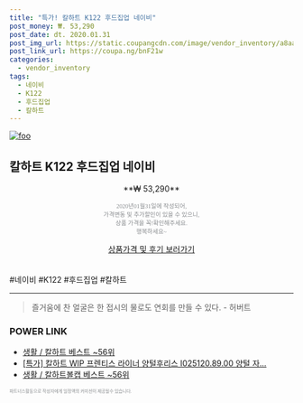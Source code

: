 ```yaml
--- 
title: "특가! 칼하트 K122 후드집업 네이비" 
post_money: ₩. 53,290 
post_date: dt. 2020.01.31 
post_img_url: https://static.coupangcdn.com/image/vendor_inventory/a8aa/847bd4233c3e107538fcfbd951082993c370fe0489b4b68214d9e5406cce.jpg 
post_link_url: https://coupa.ng/bnF21w 
categories: 
  - vendor_inventory 
tags: 
  - 네이비 
  - K122 
  - 후드집업 
  - 칼하트 
--- 
```

[![foo](https://static.coupangcdn.com/image/vendor_inventory/a8aa/847bd4233c3e107538fcfbd951082993c370fe0489b4b68214d9e5406cce.jpg)](https://coupa.ng/bnF21w) 

## 칼하트 K122 후드집업 네이비 
<p style="text-align: center;">**₩ 53,290**</p> 
<p style="text-align: center;"><span style="color: #898c8f; font-family: Georgia,Times,serif; font-size: 0.75em;">2020년01월31일에 작성되어, <br>가격변동 및 추가할인이 있을 수 있으니,<br> 상품 가격을 꼭!확인해주세요.<br>행복하세요~</span> 
</p>	 
<div markdown="0" style="text-align: center;"><a href="https://coupa.ng/bnF21w" class="btn btn--success">상품가격 및 후기 보러가기</a></div> 
<br><br> 
  #네이비 #K122 #후드집업 #칼하트 
<hr> 

> 즐거움에 찬 얼굴은 한 접시의 물로도 연회를 만들 수 있다. - 허버트 


### POWER LINK

* <a href="https://blog.naver.com/santokki14/221779651275" target="_blank">생활 / 칼하트 베스트 ~56위</a>
* <a href="https://blog.naver.com/an0733/221789239024" target="_blank">[특가] 칼하트 WIP 프렌티스 라이너 양털후리스 I025120.89.00 양털 자...</a>
* <a href="https://blog.naver.com/santokki14/221778335097" target="_blank">생활 / 칼하트볼캡 베스트 ~56위</a>

<span style="color: #898c8f; font-family: Georgia,Times,serif; font-size: 0.55em;">파트너스활동으로 작성자에게 일정액의 커미션이 제공될수 있습니다.</span> 
